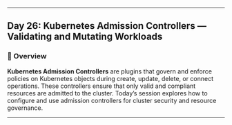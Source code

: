 ﻿---

## Day 26: Kubernetes Admission Controllers — Validating and Mutating Workloads

### 📘 Overview

**Kubernetes Admission Controllers** are plugins that govern and enforce policies on Kubernetes objects during create, update, delete, or connect operations. These controllers ensure that only valid and compliant resources are admitted to the cluster. Today’s session explores how to configure and use admission controllers for cluster security and resource governance.

---